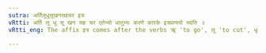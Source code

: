 ```yaml
---
sutra: अर्तिलूधूसूखनसहचर इत्रः
vRtti: अर्ति लू धू सू खन सह चर एतेभ्यो धातुभ्यः करणे कारके इत्रप्रत्ययो भवति ॥
vRtti_eng: The affix इत्र comes after the verbs ॠ 'to go', लू 'to cut', धू 'to shake', सू 'to bring forth', खन् 'to dig', सह् 'to bear', and चर 'to go' with the sense of instrument.

---
```

